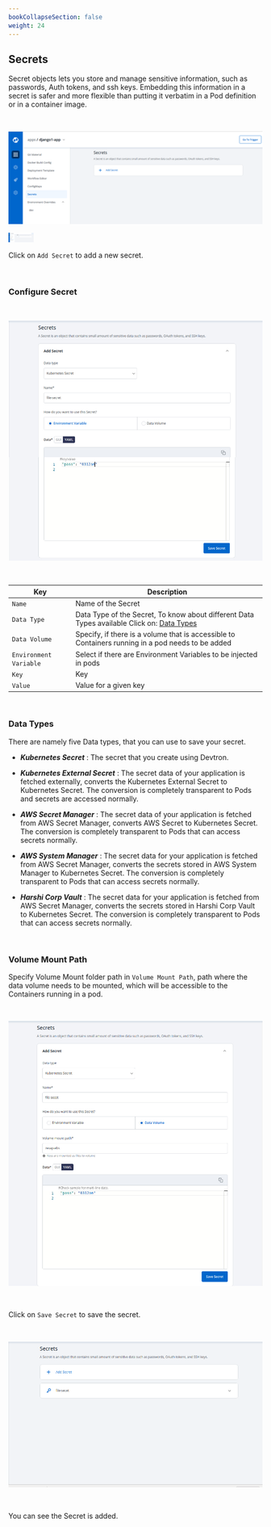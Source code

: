 ```yaml
---
bookCollapseSection: false
weight: 24
---
```

## Secrets 

Secret objects lets you store and manage sensitive information, such as passwords, Auth tokens, and ssh keys. Embedding this information in a secret is safer and more flexible than putting it verbatim in a Pod definition or in a container image.

&nbsp;&nbsp;

![Secret](../../secret1.png "Secret")


<img src="../../secret1.png " style="width:10%;">


Click on `Add Secret` to add a new secret.

<br />

### Configure Secret

<br />

![Add Secret](../../secret8.jpg "Add Secret")

&nbsp;&nbsp;


Key | Description
----|----
`Name` | Name of the Secret
`Data Type` | Data Type of the Secret, To know about different Data Types available Click on: [Data Types](https://docs.devtron.ai/docs/reference/creating-application/secrets/#data-types)
`Data Volume` | Specify, if there is a volume that is accessible to Containers running in a pod needs to be added
`Environment Variable` | Select if there are Environment Variables to be injected in pods
`Key` | Key
`Value` | Value for a given key


<br />

### Data Types

There are namely five Data types, that you can use to save your secret.

* ***Kubernetes Secret*** : The secret that you create using Devtron.

* ***Kubernetes External Secret*** : The secret data of your application is fetched externally, converts the Kubernetes External Secret to Kubernetes Secret. The conversion is completely transparent to Pods and secrets are accessed normally.

* ***AWS Secret Manager*** : The secret data of your application is fetched from AWS Secret Manager, converts AWS Secret to Kubernetes Secret. The conversion is completely transparent to Pods that can access secrets normally.

* ***AWS System Manager*** : The secret data for your application is fetched from AWS Secret Manager, converts the secrets stored in AWS System Manager to Kubernetes Secret. The conversion is completely transparent to Pods that can access secrets normally.

* ***Harshi Corp Vault*** : The secret data for your application is fetched from AWS Secret Manager, converts the secrets stored in Harshi Corp Vault to Kubernetes Secret. The conversion is completely transparent to Pods that can access secrets normally.

<br />


### Volume Mount Path

Specify Volume Mount folder path in `Volume Mount Path`, path where the data volume needs to be mounted, which will be accessible to the Containers running in a pod.

&nbsp;&nbsp;

![Save Secret](../../secret3.jpg "Save Secret")

&nbsp;&nbsp;

Click on `Save Secret` to save the secret.

&nbsp;&nbsp;

![Save Secret](../../secret4.png "Save Secret")

<br />

You can see the Secret is added.


